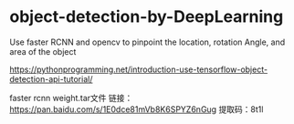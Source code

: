 # object-detection-by-DeepLearning
Use faster RCNN and opencv to pinpoint the location, rotation Angle, and area of the object


https://pythonprogramming.net/introduction-use-tensorflow-object-detection-api-tutorial/

faster rcnn weight.tar文件
链接：https://pan.baidu.com/s/1E0dce81mVb8K6SPYZ6nGug 
提取码：8t1l 
